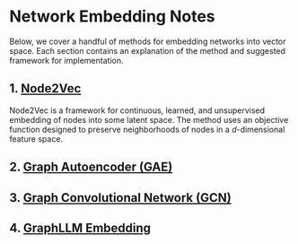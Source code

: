 # Network Embedding Notes
Below, we cover a handful of methods for embedding networks into vector space. Each section contains an explanation of the method and suggested framework for implementation.

## 1. [Node2Vec](https://cs.stanford.edu/~jure/pubs/node2vec-kdd16.pdf)

Node2Vec is a framework for continuous, learned, and unsupervised embedding of nodes into some latent space. The method uses an objective function designed to preserve neighborhoods of nodes in a *d*-dimensional feature space. 


## 2. [Graph Autoencoder (GAE)](https://arxiv.org/abs/1611.07308)



## 3. [Graph Convolutional Network (GCN)](https://arxiv.org/abs/1609.02907)



## 4. [GraphLLM Embedding](https://arxiv.org/abs/2310.05845)

